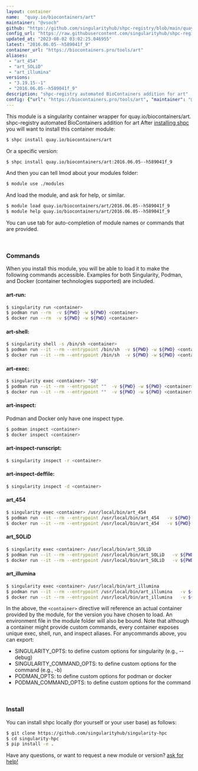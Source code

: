```yaml
---
layout: container
name:  "quay.io/biocontainers/art"
maintainer: "@vsoch"
github: "https://github.com/singularityhub/shpc-registry/blob/main/quay.io/biocontainers/art/container.yaml"
config_url: "https://raw.githubusercontent.com/singularityhub/shpc-registry/main/quay.io/biocontainers/art/container.yaml"
updated_at: "2023-08-02 03:02:25.046955"
latest: "2016.06.05--h589041f_9"
container_url: "https://biocontainers.pro/tools/art"
aliases:
 - "art_454"
 - "art_SOLiD"
 - "art_illumina"
versions:
 - "3.19.15--1"
 - "2016.06.05--h589041f_9"
description: "shpc-registry automated BioContainers addition for art"
config: {"url": "https://biocontainers.pro/tools/art", "maintainer": "@vsoch", "description": "shpc-registry automated BioContainers addition for art", "latest": {"2016.06.05--h589041f_9": "sha256:c2828d1a3a7d3b3accd5b555ce3e35bb3605e55cd3fab1b5f212653970c80362"}, "tags": {"3.19.15--1": "sha256:5acf125b9dd38b74bcbb9466172132149912a51c8b4b8be8c431697c2651c04c", "2016.06.05--h589041f_9": "sha256:c2828d1a3a7d3b3accd5b555ce3e35bb3605e55cd3fab1b5f212653970c80362"}, "docker": "quay.io/biocontainers/art", "aliases": {"art_454": "/usr/local/bin/art_454", "art_SOLiD": "/usr/local/bin/art_SOLiD", "art_illumina": "/usr/local/bin/art_illumina"}}
---
```


This module is a singularity container wrapper for quay.io/biocontainers/art.
shpc-registry automated BioContainers addition for art
After [installing shpc](#install) you will want to install this container module:


```bash
$ shpc install quay.io/biocontainers/art
```

Or a specific version:

```bash
$ shpc install quay.io/biocontainers/art:2016.06.05--h589041f_9
```

And then you can tell lmod about your modules folder:

```bash
$ module use ./modules
```

And load the module, and ask for help, or similar.

```bash
$ module load quay.io/biocontainers/art/2016.06.05--h589041f_9
$ module help quay.io/biocontainers/art/2016.06.05--h589041f_9
```

You can use tab for auto-completion of module names or commands that are provided.

<br>

### Commands

When you install this module, you will be able to load it to make the following commands accessible.
Examples for both Singularity, Podman, and Docker (container technologies supported) are included.

#### art-run:

```bash
$ singularity run <container>
$ podman run --rm  -v ${PWD} -w ${PWD} <container>
$ docker run --rm  -v ${PWD} -w ${PWD} <container>
```

#### art-shell:

```bash
$ singularity shell -s /bin/sh <container>
$ podman run --it --rm --entrypoint /bin/sh  -v ${PWD} -w ${PWD} <container>
$ docker run --it --rm --entrypoint /bin/sh  -v ${PWD} -w ${PWD} <container>
```

#### art-exec:

```bash
$ singularity exec <container> "$@"
$ podman run --it --rm --entrypoint ""  -v ${PWD} -w ${PWD} <container> "$@"
$ docker run --it --rm --entrypoint ""  -v ${PWD} -w ${PWD} <container> "$@"
```

#### art-inspect:

Podman and Docker only have one inspect type.

```bash
$ podman inspect <container>
$ docker inspect <container>
```

#### art-inspect-runscript:

```bash
$ singularity inspect -r <container>
```

#### art-inspect-deffile:

```bash
$ singularity inspect -d <container>
```


#### art_454

```bash
$ singularity exec <container> /usr/local/bin/art_454
$ podman run --it --rm --entrypoint /usr/local/bin/art_454   -v ${PWD} -w ${PWD} <container> -c " $@"
$ docker run --it --rm --entrypoint /usr/local/bin/art_454   -v ${PWD} -w ${PWD} <container> -c " $@"
```


#### art_SOLiD

```bash
$ singularity exec <container> /usr/local/bin/art_SOLiD
$ podman run --it --rm --entrypoint /usr/local/bin/art_SOLiD   -v ${PWD} -w ${PWD} <container> -c " $@"
$ docker run --it --rm --entrypoint /usr/local/bin/art_SOLiD   -v ${PWD} -w ${PWD} <container> -c " $@"
```


#### art_illumina

```bash
$ singularity exec <container> /usr/local/bin/art_illumina
$ podman run --it --rm --entrypoint /usr/local/bin/art_illumina   -v ${PWD} -w ${PWD} <container> -c " $@"
$ docker run --it --rm --entrypoint /usr/local/bin/art_illumina   -v ${PWD} -w ${PWD} <container> -c " $@"
```



In the above, the `<container>` directive will reference an actual container provided
by the module, for the version you have chosen to load. An environment file in the
module folder will also be bound. Note that although a container
might provide custom commands, every container exposes unique exec, shell, run, and
inspect aliases. For anycommands above, you can export:

 - SINGULARITY_OPTS: to define custom options for singularity (e.g., --debug)
 - SINGULARITY_COMMAND_OPTS: to define custom options for the command (e.g., -b)
 - PODMAN_OPTS: to define custom options for podman or docker
 - PODMAN_COMMAND_OPTS: to define custom options for the command

<br>

### Install

You can install shpc locally (for yourself or your user base) as follows:

```bash
$ git clone https://github.com/singularityhub/singularity-hpc
$ cd singularity-hpc
$ pip install -e .
```

Have any questions, or want to request a new module or version? [ask for help!](https://github.com/singularityhub/singularity-hpc/issues)